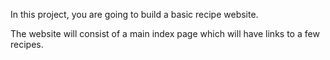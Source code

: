 In this project, you are going to build a basic recipe website.

The website will consist of a main index page which will have links to a few recipes. 
